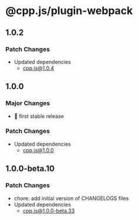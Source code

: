 # @cpp.js/plugin-webpack

## 1.0.2

### Patch Changes

- Updated dependencies
  - cpp.js@1.0.4

## 1.0.0

### Major Changes

- 🚀 first stable release

### Patch Changes

- Updated dependencies
  - cpp.js@1.0.0

## 1.0.0-beta.10

### Patch Changes

- chore: add initial version of CHANGELOGS files
- Updated dependencies
  - cpp.js@1.0.0-beta.33
